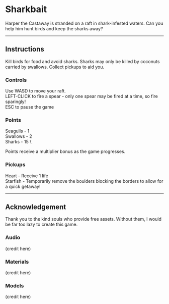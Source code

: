 # Sharkbait
Harper the Castaway is stranded on a raft in shark-infested waters. Can you help him hunt birds and keep the sharks away?

---

## Instructions
Kill birds for food and avoid sharks. Sharks may only be killed by coconuts carried by swallows. Collect pickups to aid you.

### Controls
Use WASD to move your raft. \
LEFT-CLICK to fire a spear - only one spear may be fired at a time, so fire sparingly! \
ESC to pause the game

### Points
Seagulls - 1 \
Swallows - 2 \
Sharks - 15 \

Points receive a multiplier bonus as the game progresses.

### Pickups
Heart - Receive 1 life \
Starfish - Temporarily remove the boulders blocking the borders to allow for a quick getaway!

---

## Acknowledgement
Thank you to the kind souls who provide free assets. Without them, I would be far too lazy to create this game.

### Audio
(credit here)

### Materials
(credit here)

### Models
(credit here)
